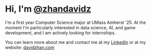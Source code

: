 # Hi, I'm [@zhandavidz](https://github.com/zhandavidz)

I'm a first year Computer Science major at UMass Amherst '25. At the moment I'm particularly interested in data science, AI, and game development, and I am actively looking for internships.

You can learn more about me and contact me at my [LinkedIn](https://www.linkedin.com/in/zhandavidz) or at my website: [davidzhan.com](https://davidzhan.com)

<!---
- 👋 Hi, I’m @zhandavidz
- 👀 I’m interested in ...
- 🌱 I’m currently learning ...
- 💞️ I’m looking to collaborate on ...
- 📫 How to reach me ...
--->

<!---
zhandavidz/zhandavidz is a ✨ special ✨ repository because its `README.md` (this file) appears on your GitHub profile.
You can click the Preview link to take a look at your changes.
--->
